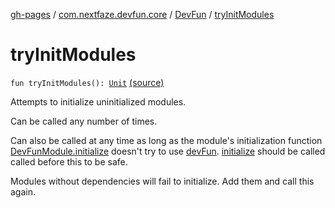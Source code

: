 [gh-pages](../../index.md) / [com.nextfaze.devfun.core](../index.md) / [DevFun](index.md) / [tryInitModules](./try-init-modules.md)

# tryInitModules

`fun tryInitModules(): `[`Unit`](https://kotlinlang.org/api/latest/jvm/stdlib/kotlin/-unit/index.html) [(source)](https://github.com/NextFaze/dev-fun/tree/master/devfun/src/main/java/com/nextfaze/devfun/core/DevFun.kt#L365)

Attempts to initialize uninitialized modules.

Can be called any number of times.

Can also be called at any time as long as the module's initialization function [DevFunModule.initialize](../-dev-fun-module/initialize.md)
doesn't try to use [devFun](../dev-fun.md). [initialize](initialize.md) should be called called before this to be safe.

Modules without dependencies will fail to initialize. Add them and call this again.

